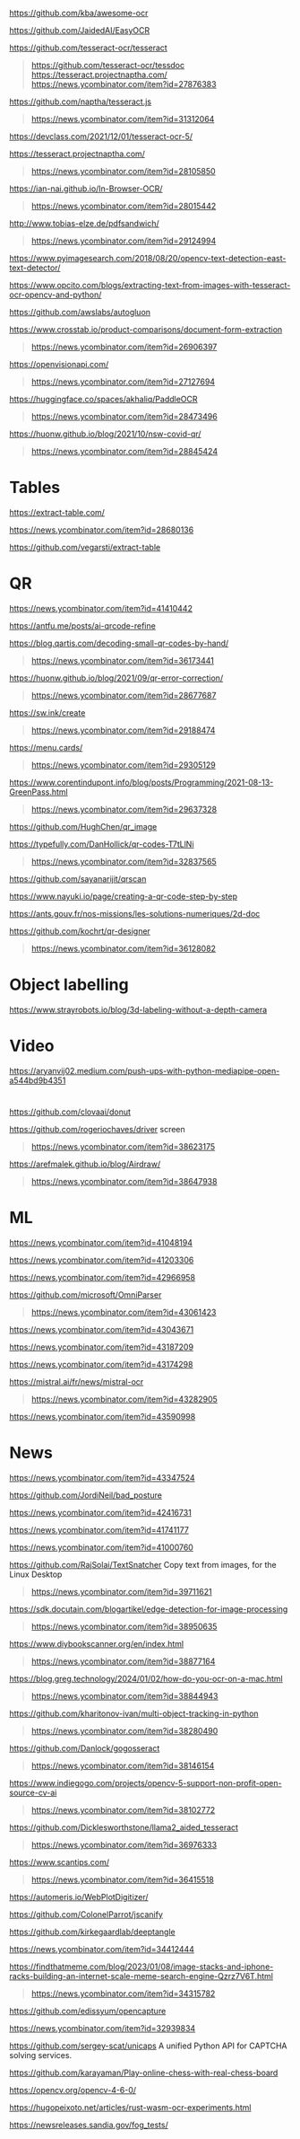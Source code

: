 https://github.com/kba/awesome-ocr

https://github.com/JaidedAI/EasyOCR

https://github.com/tesseract-ocr/tesseract
> https://github.com/tesseract-ocr/tessdoc
> https://tesseract.projectnaptha.com/
> https://news.ycombinator.com/item?id=27876383

https://github.com/naptha/tesseract.js
> https://news.ycombinator.com/item?id=31312064

https://devclass.com/2021/12/01/tesseract-ocr-5/

https://tesseract.projectnaptha.com/
> https://news.ycombinator.com/item?id=28105850

https://ian-nai.github.io/In-Browser-OCR/
> https://news.ycombinator.com/item?id=28015442

http://www.tobias-elze.de/pdfsandwich/
> https://news.ycombinator.com/item?id=29124994

https://www.pyimagesearch.com/2018/08/20/opencv-text-detection-east-text-detector/

https://www.opcito.com/blogs/extracting-text-from-images-with-tesseract-ocr-opencv-and-python/

https://github.com/awslabs/autogluon

https://www.crosstab.io/product-comparisons/document-form-extraction
> https://news.ycombinator.com/item?id=26906397

https://openvisionapi.com/
> https://news.ycombinator.com/item?id=27127694

https://huggingface.co/spaces/akhaliq/PaddleOCR
> https://news.ycombinator.com/item?id=28473496

https://huonw.github.io/blog/2021/10/nsw-covid-qr/
> https://news.ycombinator.com/item?id=28845424

# Tables
https://extract-table.com/

https://news.ycombinator.com/item?id=28680136

https://github.com/vegarsti/extract-table

# QR
https://news.ycombinator.com/item?id=41410442

https://antfu.me/posts/ai-qrcode-refine

https://blog.qartis.com/decoding-small-qr-codes-by-hand/
> https://news.ycombinator.com/item?id=36173441

https://huonw.github.io/blog/2021/09/qr-error-correction/
> https://news.ycombinator.com/item?id=28677687

https://sw.ink/create
> https://news.ycombinator.com/item?id=29188474

https://menu.cards/
> https://news.ycombinator.com/item?id=29305129

https://www.corentindupont.info/blog/posts/Programming/2021-08-13-GreenPass.html
> https://news.ycombinator.com/item?id=29637328

https://github.com/HughChen/qr_image

https://typefully.com/DanHollick/qr-codes-T7tLlNi
> https://news.ycombinator.com/item?id=32837565

https://github.com/sayanarijit/qrscan

https://www.nayuki.io/page/creating-a-qr-code-step-by-step

https://ants.gouv.fr/nos-missions/les-solutions-numeriques/2d-doc

https://github.com/kochrt/qr-designer
> https://news.ycombinator.com/item?id=36128082

# Object labelling
https://www.strayrobots.io/blog/3d-labeling-without-a-depth-camera

# Video
https://aryanvij02.medium.com/push-ups-with-python-mediapipe-open-a544bd9b4351

# 
https://github.com/clovaai/donut

https://github.com/rogeriochaves/driver screen
> https://news.ycombinator.com/item?id=38623175

https://arefmalek.github.io/blog/Airdraw/
> https://news.ycombinator.com/item?id=38647938

# ML
https://news.ycombinator.com/item?id=41048194

https://news.ycombinator.com/item?id=41203306

https://news.ycombinator.com/item?id=42966958

https://github.com/microsoft/OmniParser
> https://news.ycombinator.com/item?id=43061423

https://news.ycombinator.com/item?id=43043671

https://news.ycombinator.com/item?id=43187209

https://news.ycombinator.com/item?id=43174298

https://mistral.ai/fr/news/mistral-ocr
> https://news.ycombinator.com/item?id=43282905

https://news.ycombinator.com/item?id=43590998

# News
https://news.ycombinator.com/item?id=43347524

https://github.com/JordiNeil/bad_posture

https://news.ycombinator.com/item?id=42416731

https://news.ycombinator.com/item?id=41741177

https://news.ycombinator.com/item?id=41000760

https://github.com/RajSolai/TextSnatcher Copy text from images, for the Linux Desktop
> https://news.ycombinator.com/item?id=39711621

https://sdk.docutain.com/blogartikel/edge-detection-for-image-processing
> https://news.ycombinator.com/item?id=38950635

https://www.diybookscanner.org/en/index.html
> https://news.ycombinator.com/item?id=38877164

https://blog.greg.technology/2024/01/02/how-do-you-ocr-on-a-mac.html
> https://news.ycombinator.com/item?id=38844943

https://github.com/kharitonov-ivan/multi-object-tracking-in-python
> https://news.ycombinator.com/item?id=38280490

https://github.com/Danlock/gogosseract
> https://news.ycombinator.com/item?id=38146154

https://www.indiegogo.com/projects/opencv-5-support-non-profit-open-source-cv-ai
> https://news.ycombinator.com/item?id=38102772

https://github.com/Dicklesworthstone/llama2_aided_tesseract
> https://news.ycombinator.com/item?id=36976333

https://www.scantips.com/
> https://news.ycombinator.com/item?id=36415518

https://automeris.io/WebPlotDigitizer/

https://github.com/ColonelParrot/jscanify

https://github.com/kirkegaardlab/deeptangle

https://news.ycombinator.com/item?id=34412444

https://findthatmeme.com/blog/2023/01/08/image-stacks-and-iphone-racks-building-an-internet-scale-meme-search-engine-Qzrz7V6T.html
> https://news.ycombinator.com/item?id=34315782

https://github.com/edissyum/opencapture

https://news.ycombinator.com/item?id=32939834

https://github.com/sergey-scat/unicaps A unified Python API for CAPTCHA solving services. 

https://github.com/karayaman/Play-online-chess-with-real-chess-board

https://opencv.org/opencv-4-6-0/

https://hugopeixoto.net/articles/rust-wasm-ocr-experiments.html

https://newsreleases.sandia.gov/fog_tests/